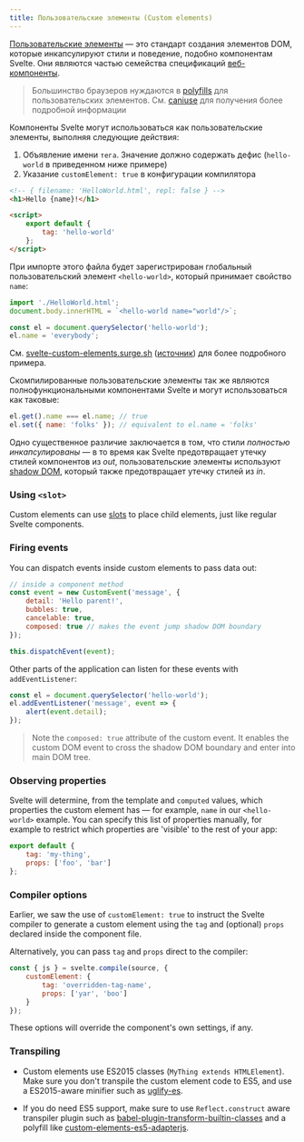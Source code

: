 ```yaml
---
title: Пользовательские элементы (Custom elements)
---
```


[Пользовательские элементы](https://developer.mozilla.org/ru/docs/Web/Web_Components/Использование_пользовательских_элементов) — это стандарт создания элементов DOM, которые инкапсулируют стили и поведение, подобно компонентам Svelte. Они являются частью семейства спецификаций [веб-компоненты](https://developer.mozilla.org/ru/docs/Web/Web_Components).
<!-- [Custom elements](https://developer.mozilla.org/en-US/docs/Web/Web_Components/Custom_Elements) are an emerging web standard for creating DOM elements that encapsulate styles and behaviours, much like Svelte components. They are part of the [web components](https://developer.mozilla.org/en-US/docs/Web/Web_Components) family of specifications. -->

> Большинство браузеров нуждаются в [polyfills](https://www.webcomponents.org/polyfills) для пользовательских элементов. См. [caniuse](https://caniuse.com/#feat=custom-elementsv1) для получения более подробной информации
<!-- Most browsers need [polyfills](https://www.webcomponents.org/polyfills) for custom elements. See [caniuse](https://caniuse.com/#feat=custom-elementsv1) for more details -->

Компоненты Svelte могут использоваться как пользовательские элементы, выполняя следующие действия:
<!-- Svelte components can be used as custom elements by doing the following: -->

1. Объявление имени `тега`. Значение должно содержать дефис (`hello-world` в приведенном ниже примере)
2. Указание `customElement: true` в конфигурации компилятора
<!-- 1. Declaring a `tag` name. The value must contain a hyphen (`hello-world` in the example below)
2. Specifying `customElement: true` in the compiler configuration -->

```html
<!-- { filename: 'HelloWorld.html', repl: false } -->
<h1>Hello {name}!</h1>

<script>
	export default {
		tag: 'hello-world'
	};
</script>
```

При импорте этого файла будет зарегистрирован глобальный пользовательский элемент `<hello-world>`, который принимает свойство `name`:
<!-- Importing this file will now register a globally-available `<hello-world>` custom element that accepts a `name` property: -->

```js
import './HelloWorld.html';
document.body.innerHTML = `<hello-world name="world"/>`;

const el = document.querySelector('hello-world');
el.name = 'everybody';
```

См. [svelte-custom-elements.surge.sh](http://svelte-custom-elements.surge.sh/) ([источник](https://github.com/sveltejs/template-custom-element)) для более подробного примера.
<!-- See [svelte-custom-elements.surge.sh](http://svelte-custom-elements.surge.sh/) ([source here](https://github.com/sveltejs/template-custom-element)) for a larger example. -->

Скомпилированные пользовательские элементы так же являются полнофункциональными компонентами Svelte и могут использоваться как таковые:
<!-- The compiled custom elements are still full-fledged Svelte components and can be used as such: -->

```js
el.get().name === el.name; // true
el.set({ name: 'folks' }); // equivalent to el.name = 'folks'
```

Одно существенное различие заключается в том, что стили *полностью инкапсулированы* — в то время как Svelte предотвращает утечку стилей компонентов из *out*, пользовательские элементы используют [shadow DOM](https://developer.mozilla.org/en-US/docs/Web/Web_Components/Shadow_DOM), который также предотвращает утечку стилей из *in*.
<!-- One crucial difference is that styles are *fully encapsulated* — whereas Svelte will prevent component styles from leaking *out*, custom elements use [shadow DOM](https://developer.mozilla.org/en-US/docs/Web/Web_Components/Shadow_DOM) which also prevents styles from leaking *in*. -->

### Using `<slot>`

Custom elements can use [slots](guide#composing-with-slot) to place child elements, just like regular Svelte components.

### Firing events

You can dispatch events inside custom elements to pass data out:

```js
// inside a component method
const event = new CustomEvent('message', {
	detail: 'Hello parent!',
	bubbles: true,
	cancelable: true,
	composed: true // makes the event jump shadow DOM boundary
});

this.dispatchEvent(event);
```

Other parts of the application can listen for these events with `addEventListener`:

```js
const el = document.querySelector('hello-world');
el.addEventListener('message', event => {
	alert(event.detail);
});
```

> Note the `composed: true` attribute of the custom event. It enables the custom DOM event to cross the shadow DOM boundary and enter into main DOM tree.

### Observing properties

Svelte will determine, from the template and `computed` values, which properties the custom element has — for example, `name` in our `<hello-world>` example. You can specify this list of properties manually, for example to restrict which properties are 'visible' to the rest of your app:

```js
export default {
	tag: 'my-thing',
	props: ['foo', 'bar']
};
```

### Compiler options

Earlier, we saw the use of `customElement: true` to instruct the Svelte compiler to generate a custom element using the `tag` and (optional) `props` declared inside the component file.

Alternatively, you can pass `tag` and `props` direct to the compiler:

```js
const { js } = svelte.compile(source, {
	customElement: {
		tag: 'overridden-tag-name',
		props: ['yar', 'boo']
	}
});
```

These options will override the component's own settings, if any.

### Transpiling

* Custom elements use ES2015 classes (`MyThing extends HTMLElement`). Make sure you don't transpile the custom element code to ES5, and use a ES2015-aware minifier such as [uglify-es](https://www.npmjs.com/package/uglify-es).

* If you do need ES5 support, make sure to use `Reflect.construct` aware transpiler plugin such as [babel-plugin-transform-builtin-classes](https://github.com/WebReflection/babel-plugin-transform-builtin-classes) and a polyfill like [custom-elements-es5-adapterjs](https://github.com/webcomponents/webcomponentsjs#custom-elements-es5-adapterjs).
